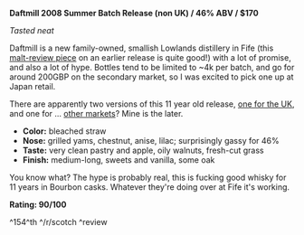 **Daftmill 2008 Summer Batch Release (non UK) / 46% ABV / $170**

*Tasted neat*

Daftmill is a new family-owned, smallish Lowlands distillery in Fife (this [malt-review piece](https://malt-review.com/2018/07/28/daftmill-2006-summer-release/) on an earlier release is quite good!) with a lot of promise, and also a lot of hype.  Bottles tend to be limited to ~4k per batch, and go for around 200GBP on the secondary market, so I was excited to pick one up at Japan retail.

There are apparently two versions of this 11 year old release, [one for the UK](https://www.whiskybase.com/whiskies/whisky/142069/daftmill-2008), and one for ... [other markets](https://www.whiskybase.com/whiskies/whisky/144359/daftmill-2008)?  Mine is the later.

* **Color:** bleached straw
* **Nose:** grilled yams, chestnut, anise, lilac; surprisingly gassy for 46%
* **Taste:** very clean pastry and apple, oily walnuts, fresh-cut grass
* **Finish:** medium-long, sweets and vanilla, some oak

You know what?  The hype is probably real, this is fucking good whisky for 11 years in Bourbon casks.  Whatever they're doing over at Fife it's working.

**Rating: 90/100**

^154^th ^/r/scotch ^review